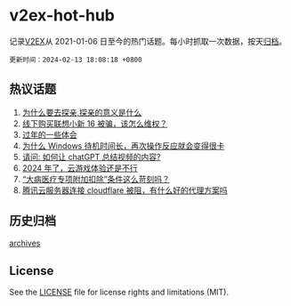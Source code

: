 # v2ex-hot-hub

 记录[V2EX](https://www.v2ex.com/)从 2021-01-06 日至今的热门话题。每小时抓取一次数据，按天[归档](archives)。

`更新时间：2024-02-13 18:08:18 +0800`

## 热议话题

1. [为什么要去探亲,探亲的意义是什么](https://www.v2ex.com/t/1015457)
1. [线下购买联想小新 16 被骗，该怎么维权？](https://www.v2ex.com/t/1015462)
1. [过年的一些体会](https://www.v2ex.com/t/1015439)
1. [为什么 Windows 待机时间长，再次操作反应就会变得很卡](https://www.v2ex.com/t/1015452)
1. [请问: 如何让 chatGPT 总结视频的内容?](https://www.v2ex.com/t/1015459)
1. [2024 年了，云游戏体验还是不行](https://www.v2ex.com/t/1015449)
1. [“大病医疗专项附加扣除”条件这么苛刻吗？](https://www.v2ex.com/t/1015476)
1. [腾讯云服务器连接 cloudflare 被阻，有什么好的代理方案吗](https://www.v2ex.com/t/1015453)

## 历史归档

[archives](archives)

## License

See the [LICENSE](LICENSE) file for license rights and limitations (MIT).
